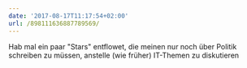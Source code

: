 ```yaml
---
date: '2017-08-17T11:17:54+02:00'
url: /898111636887789569/
---
```

Hab mal ein paar "Stars" entflowet, die meinen nur noch über Politik schreiben zu müssen, anstelle (wie früher) IT-Themen zu diskutieren
